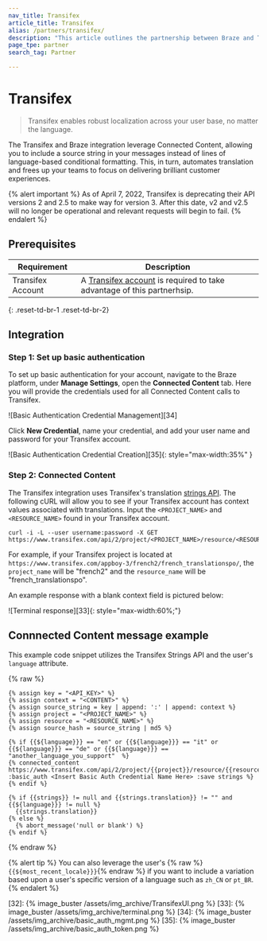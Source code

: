 ```yaml
---
nav_title: Transifex
article_title: Transifex
alias: /partners/transifex/
description: "This article outlines the partnership between Braze and Transifex, a localization platform that allows you to automate translation freeing up your teams to focus on delivering brilliant customer experiences."
page_tpe: partner
search_tag: Partner

---
```


# Transifex

> Transifex enables robust localization across your user base, no matter the language. 

The Transifex and Braze integration leverage Connected Content, allowing you to include a source string in your messages instead of lines of language-based conditional formatting. This, in turn, automates translation and frees up your teams to focus on delivering brilliant customer experiences.

{% alert important %}
As of April 7, 2022, Transifex is deprecating their API versions 2 and 2.5 to make way for version 3. After this date, v2 and v2.5 will no longer be operational and relevant requests will begin to fail.
{% endalert %}

## Prerequisites

| Requirement| Description|
| ---| ---|
|Transifex Account | A [Transifex account](https://www.transifex.com/signin/) is required to take advantage of this partnerhsip. |
{: .reset-td-br-1 .reset-td-br-2}

## Integration

### Step 1: Set up basic authentication

To set up basic authentication for your account, navigate to the Braze platform, under __Manage Settings__, open the __Connected Content__ tab. Here you will provide the credentials used for all Connected Content calls to Transifex.

![Basic Authentication Credential Management][34]

Click __New Credential__, name your credential, and add your user name and password for your Transifex account.

![Basic Authentication Credential Creation][35]{: style="max-width:35%" }

### Step 2: Connected Content

The Transifex integration uses Transifex's translation [strings API][31]. The following cURL will allow you to see if your Transifex account has context values associated with translations. Input the `<PROJECT_NAME>` and `<RESOURCE_NAME>` found in your Transifex account. 

```
curl -i -L --user username:password -X GET https://www.transifex.com/api/2/project/<PROJECT_NAME>/resource/<RESOURCE_NAME>/translation/en/strings
```

For example, if your Transifex project is located at `https://www.transifex.com/appboy-3/french2/french_translationspo/`, the `project_name` will be "french2" and the `resource_name` will be "french_translationspo".

An example response with a blank context field is pictured below:

![Terminal response][33]{: style="max-width:60%;"}

## Connnected Content message example

This example code snippet utilizes the Transifex Strings API and the user's `language` attribute. 

{% raw %}
```
{% assign key = "<API_KEY>" %}
{% assign context = "<CONTENT>" %}
{% assign source_string = key | append: ':' | append: context %}
{% assign project = "<PROJECT_NAME>" %}
{% assign resource = "<RESOURCE_NAME>" %}
{% assign source_hash = source_string | md5 %}

{% if {{${language}}} == "en" or {{${language}}} == "it" or {{${language}}} == "de" or {{${language}}} == "another_language_you_support"  %}
{% connected_content https://www.transifex.com/api/2/project/{{project}}/resource/{{resource}}/translation/{{${language}}}/string/{{source_hash}}/ :basic_auth <Insert Basic Auth Credential Name Here> :save strings %}
{% endif %}

{% if {{strings}} != null and {{strings.translation}} != "" and {{${language}}} != null %}
  {{strings.translation}}
{% else %}
  {% abort_message('null or blank') %}
{% endif %}
```
{% endraw %}

{% alert tip %}
You can also leverage the user's {% raw %}`{{${most_recent_locale}}}`{% endraw %} if you want to include a variation based upon a user's specific version of a language such as `zh_CN` or `pt_BR`.
{% endalert %}


[16]: [success@braze.com](mailto:success@braze.com)
[31]: https://docs.transifex.com/api/translation-strings
[32]: {% image_buster /assets/img_archive/TransifexUI.png %}
[33]: {% image_buster /assets/img_archive/terminal.png %}
[34]: {% image_buster /assets/img_archive/basic_auth_mgmt.png %}
[35]: {% image_buster /assets/img_archive/basic_auth_token.png %}
